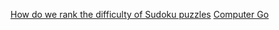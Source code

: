[How do we rank the difficulty of Sudoku puzzles](https://www.sudokuoftheday.com/about/difficulty/)
[Computer Go](https://en.wikipedia.org/wiki/Computer_Go)
